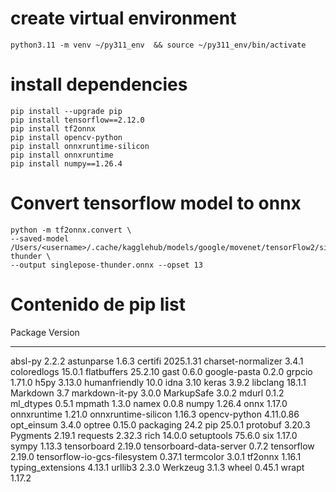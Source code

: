# create virtual environment

```
python3.11 -m venv ~/py311_env  && source ~/py311_env/bin/activate
```

# install dependencies

```
pip install --upgrade pip      
pip install tensorflow==2.12.0
pip install tf2onnx
pip install opencv-python
pip install onnxruntime-silicon
pip install onnxruntime   
pip install numpy==1.26.4     
```

# Convert tensorflow model to onnx

```
python -m tf2onnx.convert \
--saved-model /Users/<username>/.cache/kagglehub/models/google/movenet/tensorFlow2/singlepose-thunder \
--output singlepose-thunder.onnx --opset 13
```

# Contenido de pip list


Package                      Version
---------------------------- ---------
absl-py                      2.2.2
astunparse                   1.6.3
certifi                      2025.1.31
charset-normalizer           3.4.1
coloredlogs                  15.0.1
flatbuffers                  25.2.10
gast                         0.6.0
google-pasta                 0.2.0
grpcio                       1.71.0
h5py                         3.13.0
humanfriendly                10.0
idna                         3.10
keras                        3.9.2
libclang                     18.1.1
Markdown                     3.7
markdown-it-py               3.0.0
MarkupSafe                   3.0.2
mdurl                        0.1.2
ml_dtypes                    0.5.1
mpmath                       1.3.0
namex                        0.0.8
numpy                        1.26.4
onnx                         1.17.0
onnxruntime                  1.21.0
onnxruntime-silicon          1.16.3
opencv-python                4.11.0.86
opt_einsum                   3.4.0
optree                       0.15.0
packaging                    24.2
pip                          25.0.1
protobuf                     3.20.3
Pygments                     2.19.1
requests                     2.32.3
rich                         14.0.0
setuptools                   75.6.0
six                          1.17.0
sympy                        1.13.3
tensorboard                  2.19.0
tensorboard-data-server      0.7.2
tensorflow                   2.19.0
tensorflow-io-gcs-filesystem 0.37.1
termcolor                    3.0.1
tf2onnx                      1.16.1
typing_extensions            4.13.1
urllib3                      2.3.0
Werkzeug                     3.1.3
wheel                        0.45.1
wrapt                        1.17.2
